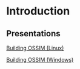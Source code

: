 # Introduction #

## Presentations ##
[Building OSSIM (Linux)](https://icode-mda.googlecode.com/svn/wiki/4.0_Build_OSSIM_lin.pdf)

[Building OSSIM (Windows)](https://icode-mda.googlecode.com/svn/wiki/4.1_Build_OSSIM_win.pdf)